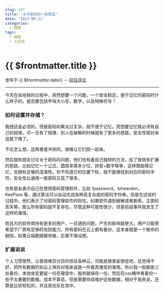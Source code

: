 ```yaml
---
slug: 167
title: "关于密码的一些想法"
date: "2022-09-21"
categories: 
  - 随笔
tags: 
  - 随笔
  - 七日谈
---
```



# {{ $frontmatter.title }}

发布于 {{ $frontmatter.date}} -- [前往评论](https://zishu.me)

---

今天在坐地铁的过程中，突然想要一个问题，一个安全稳定，便于记忆的密码时什么样子的。是否要包括字母大小写，数字，以及特殊符号？

### 如何设置并存储？

我想这是必须的，但是密码如果太过复杂，就不便于记忆。而想要记忆就必须有自己的规律，可一旦有了规律，别人在破解的时候就有了更多的思路，安全性相对来说就下降了。

不论怎么想，这两者是冲突的，很难让它们统一起来。

然后就和朋友讨论关于密码的问题，他们也有着自己独特的方法，给了我很多扩展的思路，比如记忆一个公式，圆周率第多少位，拼音+数字等等，这样既能够记忆，也拥有足够的混淆性。你不知道它的位置下标，就不能够找到对应的密码字符，安全性比通用一套密码又高了很多。

也有朋友表示自己在使用密码管理软件，比如 1password，bitwarden，KeePass 等，通过算法可以自动生成各种高复杂度的密码字符串。但是在述说的过程中，他们表示了对密码管理软件的担忧。如果软件遇到破解或者勒索，主密码丢失等，那么所有密码就不复存在，尽管这种可能性很少，但是前段事件就发生了这样的事情。

而且大的软件商持有更多的用户，一旦遇到问题，产生的影响就更大，用户只能寄希望于厂商有足够的攻防能力。所有密码在云上都有备份，这本身就是一个致命的缺陷，如果云端数据被攻破，后果不堪设想。


### 扩展说说

个人习惯使然，让我很难百分百的信任各种云，可能是被害妄想症吧，总觉得不好，把所有数据扔到云上保存对我来说是一件极其难受的事情。所以我一般都是三处备份，本地肯定要留一份在硬盘中，服务器保存一份，然后在oss桶中再备份一些不太重要的数据。成本不算高，但是需要持续维护这些数据，相对于我来说，还算是比较轻松的，并且我也乐在其中。